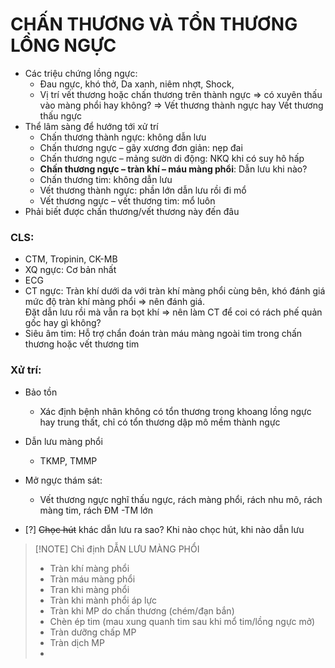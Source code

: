 # CHẤN THƯƠNG VÀ TỔN THƯƠNG LỒNG NGỰC
- Các triệu chứng lồng ngực:
	- Đau ngực, khó thở, Da xanh, niêm nhợt, Shock,
	- Vị trí vết thương hoặc chấn thương trên thành ngực => có xuyên thấu vào màng phổi hay không? => Vết thương thành ngực hay Vết thương thấu ngực
- Thể lâm sàng để hướng tới xử trí
	- Chấn thương thành ngực: không dẫn lưu
	- Chấn thương ngực – gãy xương đơn giản: nẹp đai 
	- Chấn thương ngực – mảng sườn di động: NKQ khi có suy hô hấp
	- **Chấn thương ngực – tràn khí – máu màng phổi**: Dẫn lưu khi nào?
	- Chấn thương tim: không dẫn lưu
	- Vết thương thành ngực: phần lớn dẫn lưu rồi đi mổ
	- Vết thương ngực – vết thương tim: mổ luôn
- Phải biết được chấn thương/vết thương này đến đâu
### CLS:
- CTM, Tropinin, CK-MB
- XQ ngực: Cơ bản nhất
- ECG
- CT ngực: Tràn khí dưới da với tràn khí màng phổi cùng bên, khó đánh giá mức độ tràn khí màng phổi => nên đánh giá.  
Đặt dẫn lưu rồi mà vẫn ra bọt khí => nên làm CT để coi có rách phế quản gốc hay gì không?
- Siêu âm tim: Hỗ trợ chẩn đoán tràn máu màng ngoài tim trong chấn thương hoặc vết thương tim
### Xử trí:
- Bảo tồn
	- Xác định bệnh nhân không có tổn thương trong khoang lồng ngực hay trung thất, chỉ có tổn thương dập mô mềm thành ngực
- Dẫn lưu màng phổi
	- TKMP, TMMP
- Mở ngực thám sát:
	- Vết thương ngực nghĩ thấu ngực, rách màng phổi, rách nhu mô, rách màng tim, rách ĐM -TM lớn


- [?] ~~Chọc hút~~ khác dẫn lưu ra sao? Khi nào chọc hút, khi nào dẫn lưu


> [!NOTE] Chỉ định DẪN LƯU MÀNG PHỔI
> - Tràn khí màng phổi
> - Tràn máu màng phổi
> - Tran khi màng phổi
> - Tràn khi mành phổi áp lực
> - Tràn khi MP do chấn thương (chém/đạn bắn)
> - Chèn ép tim (mau xung quanh tim sau khi mổ tim/lồng ngực mở)
> - Tràn dưỡng chấp MP
> - Tràn dịch MP
> - 
